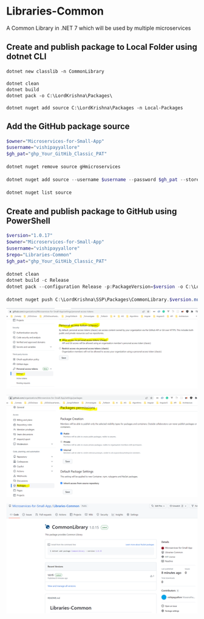 # Libraries-Common

A Common Library in .NET 7 which will be used by multiple microservices

## Create and publish package to Local Folder using dotnet CLI

```dotnetcli
dotnet new classlib -n CommonLibrary 

dotnet clean
dotnet build
dotnet pack -o C:\LordKrishna\Packages\

dotnet nuget add source C:\LordKrishna\Packages -n Local-Packages
```

## Add the GitHub package source

```powershell
$owner="Microservices-for-Small-App"
$username="vishipayyallore"
$gh_pat="ghp_Your_GitHib_Classic_PAT"

dotnet nuget remove source gHmicroservices

dotnet nuget add source --username $username --password $gh_pat --store-password-in-clear-text --name gHmicroservices "https://nuget.pkg.github.com/$owner/index.json"

dotnet nuget list source
```

## Create and publish package to GitHub using PowerShell

```powershell
$version="1.0.17"
$owner="Microservices-for-Small-App"
$username="vishipayyallore"
$repo="Libraries-Common"
$gh_pat="ghp_Your_GitHib_Classic_PAT"

dotnet clean
dotnet build -c Release
dotnet pack --configuration Release -p:PackageVersion=$version -o C:\LordKrishna\SSP\Packages -p:RepositoryUrl=https://github.com/$owner/$repo

dotnet nuget push C:\LordKrishna\SSP\Packages\CommonLibrary.$version.nupkg --source "gHmicroservices" --api-key $gh_pat
```

![PAT Settings |150x150](./documentation/images/PAT_Settings.PNG)

![Packages Permissions |150x150](./Documentation/Images/Packages_Permissions.PNG)

![GitHub Nuget Packages |150x150](./Documentation/Images/GitHub_Nuget_Packages.PNG)
